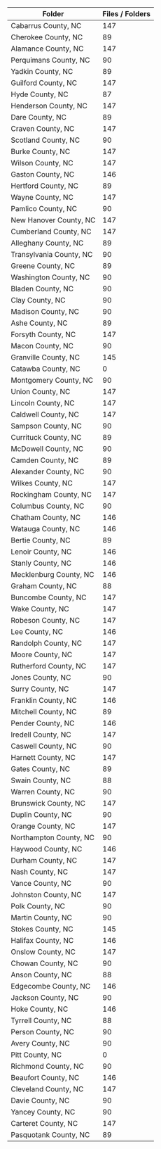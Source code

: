 | Folder                  |   Files / Folders |
|-------------------------|-------------------|
| Cabarrus County, NC     |               147 |
| Cherokee County, NC     |                89 |
| Alamance County, NC     |               147 |
| Perquimans County, NC   |                90 |
| Yadkin County, NC       |                89 |
| Guilford County, NC     |               147 |
| Hyde County, NC         |                87 |
| Henderson County, NC    |               147 |
| Dare County, NC         |                89 |
| Craven County, NC       |               147 |
| Scotland County, NC     |                90 |
| Burke County, NC        |               147 |
| Wilson County, NC       |               147 |
| Gaston County, NC       |               146 |
| Hertford County, NC     |                89 |
| Wayne County, NC        |               147 |
| Pamlico County, NC      |                90 |
| New Hanover County, NC  |               147 |
| Cumberland County, NC   |               147 |
| Alleghany County, NC    |                89 |
| Transylvania County, NC |                90 |
| Greene County, NC       |                89 |
| Washington County, NC   |                90 |
| Bladen County, NC       |                90 |
| Clay County, NC         |                90 |
| Madison County, NC      |                90 |
| Ashe County, NC         |                89 |
| Forsyth County, NC      |               147 |
| Macon County, NC        |                90 |
| Granville County, NC    |               145 |
| Catawba County, NC      |                 0 |
| Montgomery County, NC   |                90 |
| Union County, NC        |               147 |
| Lincoln County, NC      |               147 |
| Caldwell County, NC     |               147 |
| Sampson County, NC      |                90 |
| Currituck County, NC    |                89 |
| McDowell County, NC     |                90 |
| Camden County, NC       |                89 |
| Alexander County, NC    |                90 |
| Wilkes County, NC       |               147 |
| Rockingham County, NC   |               147 |
| Columbus County, NC     |                90 |
| Chatham County, NC      |               146 |
| Watauga County, NC      |               146 |
| Bertie County, NC       |                89 |
| Lenoir County, NC       |               146 |
| Stanly County, NC       |               146 |
| Mecklenburg County, NC  |               146 |
| Graham County, NC       |                88 |
| Buncombe County, NC     |               147 |
| Wake County, NC         |               147 |
| Robeson County, NC      |               147 |
| Lee County, NC          |               146 |
| Randolph County, NC     |               147 |
| Moore County, NC        |               147 |
| Rutherford County, NC   |               147 |
| Jones County, NC        |                90 |
| Surry County, NC        |               147 |
| Franklin County, NC     |               146 |
| Mitchell County, NC     |                89 |
| Pender County, NC       |               146 |
| Iredell County, NC      |               147 |
| Caswell County, NC      |                90 |
| Harnett County, NC      |               147 |
| Gates County, NC        |                89 |
| Swain County, NC        |                88 |
| Warren County, NC       |                90 |
| Brunswick County, NC    |               147 |
| Duplin County, NC       |                90 |
| Orange County, NC       |               147 |
| Northampton County, NC  |                90 |
| Haywood County, NC      |               146 |
| Durham County, NC       |               147 |
| Nash County, NC         |               147 |
| Vance County, NC        |                90 |
| Johnston County, NC     |               147 |
| Polk County, NC         |                90 |
| Martin County, NC       |                90 |
| Stokes County, NC       |               145 |
| Halifax County, NC      |               146 |
| Onslow County, NC       |               147 |
| Chowan County, NC       |                90 |
| Anson County, NC        |                88 |
| Edgecombe County, NC    |               146 |
| Jackson County, NC      |                90 |
| Hoke County, NC         |               146 |
| Tyrrell County, NC      |                88 |
| Person County, NC       |                90 |
| Avery County, NC        |                90 |
| Pitt County, NC         |                 0 |
| Richmond County, NC     |                90 |
| Beaufort County, NC     |               146 |
| Cleveland County, NC    |               147 |
| Davie County, NC        |                90 |
| Yancey County, NC       |                90 |
| Carteret County, NC     |               147 |
| Pasquotank County, NC   |                89 |